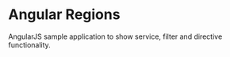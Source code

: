 Angular Regions
===============

AngularJS sample application to show service, filter and directive functionality.
